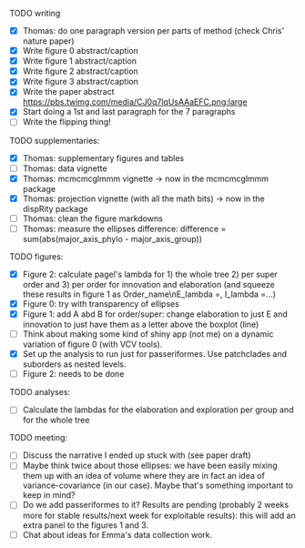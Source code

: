 TODO writing
 - [x] Thomas: do one paragraph version per parts of method (check Chris’ nature paper)
 - [x] Write figure 0 abstract/caption
 - [x] Write figure 1 abstract/caption
 - [x] Write figure 2 abstract/caption
 - [x] Write figure 3 abstract/caption
 - [x] Write the paper abstract https://pbs.twimg.com/media/CJ0q7lqUsAAaEFC.png:large
 - [x] Start doing a 1st and last paragraph for the 7 paragraphs
 - [ ] Write the flipping thing!

TODO supplementaries:
 - [x] Thomas: supplementary figures and tables
 - [ ] Thomas: data vignette
 - [x] Thomas: mcmcmcglmmm vignette -> now in the mcmcmcglmmm package
 - [x] Thomas: projection vignette (with all the math bits) -> now in the dispRity package
 - [ ] Thomas: clean the figure markdowns
 - [ ] Thomas: measure the ellipses difference: difference = sum(abs(major_axis_phylo - major_axis_group))

TODO figures:
 - [x] Figure 2: calculate pagel's lambda for 1) the whole tree 2) per super order and 3) per order for innovation and elaboration (and squeeze these results in figure 1 as Order_name\nE_lambda =, I_lambda =...)
 - [x] Figure 0: try with transparency of ellipses
 - [x] Figure 1: add A abd B for order/super: change elaboration to just E and innovation to just have them as a letter above the boxplot (line)
 - [ ] Think about making some kind of shiny app (not me) on a dynamic variation of figure 0 (with VCV tools).
 - [x] Set up the analysis to run just for passeriformes. Use patchclades and suborders as nested levels.
 - [ ] Figure 2: needs to be done

TODO analyses:
 - [ ] Calculate the lambdas for the elaboration and exploration per group and for the whole tree

TODO meeting:
 - [ ] Discuss the narrative I ended up stuck with (see paper draft)
 - [ ] Maybe think twice about those ellipses: we have been easily mixing them up with an idea of volume where they are in fact an idea of variance-covariance (in our case). Maybe that's something important to keep in mind?
 - [ ] Do we add passeriformes to it? Results are pending (probably 2 weeks more for stable results/next week for exploitable results): this will add an extra panel to the figures 1 and 3.
 - [ ] Chat about ideas for Emma's data collection work.